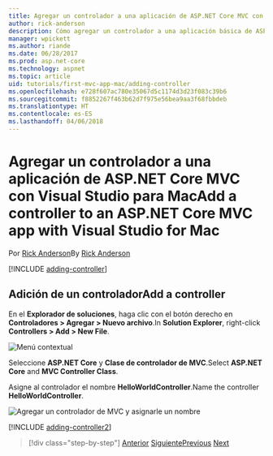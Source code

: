 ```yaml
---
title: Agregar un controlador a una aplicación de ASP.NET Core MVC con Visual Studio para Mac
author: rick-anderson
description: Cómo agregar un controlador a una aplicación básica de ASP.NET Core MVC con Visual Studio para Mac
manager: wpickett
ms.author: riande
ms.date: 06/28/2017
ms.prod: asp.net-core
ms.technology: aspnet
ms.topic: article
uid: tutorials/first-mvc-app-mac/adding-controller
ms.openlocfilehash: e728f607ac780e35067d5c1174d3d23f083c39b6
ms.sourcegitcommit: f8852267f463b62d7f975e56bea9aa3f68fbbdeb
ms.translationtype: HT
ms.contentlocale: es-ES
ms.lasthandoff: 04/06/2018
---
```

# <a name="add-a-controller-to-an-aspnet-core-mvc-app-with-visual-studio-for-mac"></a><span data-ttu-id="ad021-103">Agregar un controlador a una aplicación de ASP.NET Core MVC con Visual Studio para Mac</span><span class="sxs-lookup"><span data-stu-id="ad021-103">Add a controller to an ASP.NET Core MVC app with Visual Studio for Mac</span></span>

<span data-ttu-id="ad021-104">Por [Rick Anderson](https://twitter.com/RickAndMSFT)</span><span class="sxs-lookup"><span data-stu-id="ad021-104">By [Rick Anderson](https://twitter.com/RickAndMSFT)</span></span>

[!INCLUDE [adding-controller](../../includes/mvc-intro/adding-controller1.md)]

## <a name="add-a-controller"></a><span data-ttu-id="ad021-105">Adición de un controlador</span><span class="sxs-lookup"><span data-stu-id="ad021-105">Add a controller</span></span> 

<span data-ttu-id="ad021-106">En el **Explorador de soluciones**, haga clic con el botón derecho en **Controladores > Agregar > Nuevo archivo**.</span><span class="sxs-lookup"><span data-stu-id="ad021-106">In **Solution Explorer**, right-click **Controllers > Add > New File**.</span></span>

![Menú contextual](adding-controller/_static/add_controller.png)

<span data-ttu-id="ad021-108">Seleccione **ASP.NET Core** y **Clase de controlador de MVC**.</span><span class="sxs-lookup"><span data-stu-id="ad021-108">Select **ASP.NET Core** and **MVC Controller Class**.</span></span>

<span data-ttu-id="ad021-109">Asigne al controlador el nombre **HelloWorldController**.</span><span class="sxs-lookup"><span data-stu-id="ad021-109">Name the controller **HelloWorldController**.</span></span>

![Agregar un controlador de MVC y asignarle un nombre](adding-controller/_static/ac.png)

[!INCLUDE [adding-controller2](../../includes/mvc-intro/adding-controller2.md)]

> [!div class="step-by-step"]
> <span data-ttu-id="ad021-111">[Anterior](../first-mvc-app/start-mvc.md)
> [Siguiente](adding-view.md)</span><span class="sxs-lookup"><span data-stu-id="ad021-111">[Previous](../first-mvc-app/start-mvc.md)
[Next](adding-view.md)</span></span>
